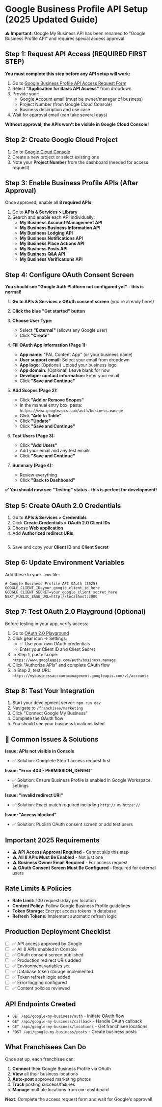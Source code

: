# Google Business Profile API Setup (2025 Updated Guide)

⚠️ **Important:** Google My Business API has been renamed to "Google Business Profile API" and requires special access approval.

## Step 1: Request API Access (REQUIRED FIRST STEP)

**You must complete this step before any API setup will work:**

1. Go to [Google Business Profile API Access Request Form](https://docs.google.com/forms/d/e/1FAIpQLSfJn9uI3KIpzGS_slj5jb8dxLZPaOhNH3P_Y6qHUFMsNmONtg/viewform)
2. Select **"Application for Basic API Access"** from dropdown
3. Provide your:
   - Google Account email (must be owner/manager of business)
   - Project Number (from Google Cloud Console)
   - Business description and use case
4. Wait for approval email (can take several days)

**Without approval, the APIs won't be visible in Google Cloud Console!**

## Step 2: Create Google Cloud Project

1. Go to [Google Cloud Console](https://console.cloud.google.com)
2. Create a new project or select existing one
3. Note your **Project Number** from the dashboard (needed for access request)

## Step 3: Enable Business Profile APIs (After Approval)

Once approved, enable all **8 required APIs**:

1. Go to **APIs & Services > Library**
2. Search and enable each API individually:
   - **My Business Account Management API**
   - **My Business Business Information API** 
   - **My Business Lodging API**
   - **My Business Notifications API**
   - **My Business Place Actions API**
   - **My Business Posts API**
   - **My Business Q&A API**
   - **My Business Verifications API**

## Step 4: Configure OAuth Consent Screen

**You should see "Google Auth Platform not configured yet" - this is normal!**

1. **Go to APIs & Services > OAuth consent screen** (you're already here!)
2. **Click the blue "Get started" button**
3. **Choose User Type:**
   - Select **"External"** (allows any Google user)
   - Click **"Create"**

4. **Fill OAuth App Information (Page 1):**
   - **App name:** "PAL Content App" (or your business name)
   - **User support email:** Select your email from dropdown
   - **App logo:** (Optional) Upload your business logo
   - **App domain:** (Optional) Leave blank for now
   - **Developer contact information:** Enter your email
   - Click **"Save and Continue"**

5. **Add Scopes (Page 2):**
   - Click **"Add or Remove Scopes"**
   - In the manual entry box, paste: `https://www.googleapis.com/auth/business.manage`
   - Click **"Add to Table"**
   - Click **"Update"**
   - Click **"Save and Continue"**

6. **Test Users (Page 3):**
   - Click **"Add Users"**
   - Add your email and any test emails
   - Click **"Save and Continue"**

7. **Summary (Page 4):**
   - Review everything
   - Click **"Back to Dashboard"**

**✅ You should now see "Testing" status - this is perfect for development!**

## Step 5: Create OAuth 2.0 Credentials

1. Go to **APIs & Services > Credentials**
2. Click **Create Credentials > OAuth 2.0 Client IDs**
3. Choose **Web application**
4. Add **Authorized redirect URIs**:
   ```

5. Save and copy your **Client ID** and **Client Secret**

## Step 6: Update Environment Variables

Add these to your `.env` file:

```env
# Google Business Profile API OAuth (2025)
GOOGLE_CLIENT_ID=your_google_client_id_here
GOOGLE_CLIENT_SECRET=your_google_client_secret_here
NEXT_PUBLIC_BASE_URL=http://localhost:3000
```

## Step 7: Test OAuth 2.0 Playground (Optional)

Before testing in your app, verify access:

1. Go to [OAuth 2.0 Playground](https://developers.google.com/oauthplayground/)
2. Click gear icon → Settings:
   - ✅ Use your own OAuth credentials
   - Enter your Client ID and Client Secret
3. In Step 1, paste scope: `https://www.googleapis.com/auth/business.manage`
4. Click "Authorize APIs" and complete OAuth flow
5. In Step 2, test URL: `https://mybusinessaccountmanagement.googleapis.com/v1/accounts`

## Step 8: Test Your Integration

1. Start your development server: `npm run dev`
2. Navigate to `/franchisee/marketing`
3. Click "Connect Google My Business"
4. Complete the OAuth flow
5. You should see your business locations listed

## 🚨 Common Issues & Solutions

**Issue: APIs not visible in Console**
- ✅ Solution: Complete Step 1 access request first

**Issue: "Error 403 - PERMISSION_DENIED"**
- ✅ Solution: Ensure Business Profile is enabled in Google Workspace settings

**Issue: "Invalid redirect URI"**
- ✅ Solution: Exact match required including `http://` vs `https://`

**Issue: "Access blocked"**
- ✅ Solution: Publish OAuth consent screen or add test users

## Important 2025 Requirements

- ⚠️ **API Access Approval Required** - Cannot skip this step
- ⚠️ **All 8 APIs Must Be Enabled** - Not just one
- ⚠️ **Business Owner Email Required** - For access request
- ⚠️ **OAuth Consent Screen Must Be Configured** - Required for external users

## Rate Limits & Policies

- **Rate Limit:** 100 requests/day per location
- **Content Policy:** Follow Google Business Profile guidelines
- **Token Storage:** Encrypt access tokens in database
- **Refresh Tokens:** Implement automatic refresh logic

## Production Deployment Checklist

- [ ] ✅ API access approved by Google
- [ ] ✅ All 8 APIs enabled in Console  
- [ ] ✅ OAuth consent screen published
- [ ] ✅ Production redirect URIs added
- [ ] ✅ Environment variables set
- [ ] ✅ Database token storage implemented
- [ ] ✅ Token refresh logic added
- [ ] ✅ Error logging configured
- [ ] ✅ Content policies reviewed

## API Endpoints Created

- `GET /api/google-my-business/auth` - Initiate OAuth flow
- `GET /api/google-my-business/callback` - Handle OAuth callback  
- `GET /api/google-my-business/locations` - Get franchisee locations
- `POST /api/google-my-business/posts` - Create business posts

## What Franchisees Can Do

Once set up, each franchisee can:

1. **Connect** their Google Business Profile via OAuth
2. **View** all their business locations  
3. **Auto-post** approved marketing photos
4. **Track** posting success/failures
5. **Manage** multiple locations from one dashboard

**Next:** Complete the access request form and wait for Google's approval!